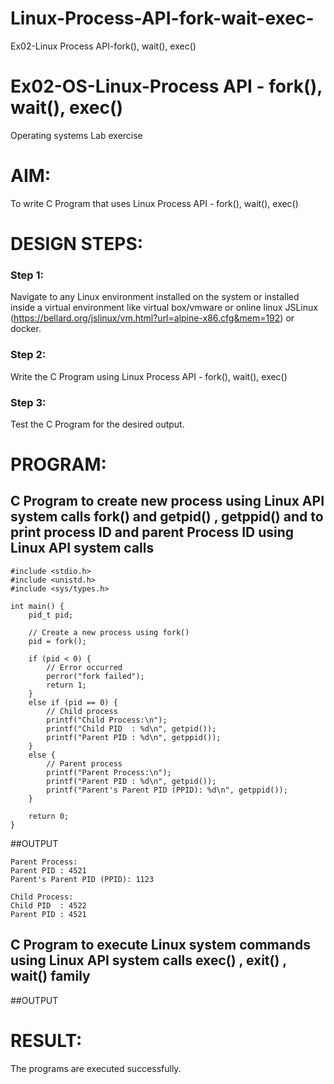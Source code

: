 # Linux-Process-API-fork-wait-exec-
Ex02-Linux Process API-fork(), wait(), exec()
# Ex02-OS-Linux-Process API - fork(), wait(), exec()
Operating systems Lab exercise


# AIM:
To write C Program that uses Linux Process API - fork(), wait(), exec()

# DESIGN STEPS:

### Step 1:

Navigate to any Linux environment installed on the system or installed inside a virtual environment like virtual box/vmware or online linux JSLinux (https://bellard.org/jslinux/vm.html?url=alpine-x86.cfg&mem=192) or docker.

### Step 2:

Write the C Program using Linux Process API - fork(), wait(), exec()

### Step 3:

Test the C Program for the desired output. 

# PROGRAM:

## C Program to create new process using Linux API system calls fork() and getpid() , getppid() and to print process ID and parent Process ID using Linux API system calls


```
#include <stdio.h>
#include <unistd.h>
#include <sys/types.h>

int main() {
    pid_t pid;

    // Create a new process using fork()
    pid = fork();

    if (pid < 0) {
        // Error occurred
        perror("fork failed");
        return 1;
    }
    else if (pid == 0) {
        // Child process
        printf("Child Process:\n");
        printf("Child PID  : %d\n", getpid());
        printf("Parent PID : %d\n", getppid());
    }
    else {
        // Parent process
        printf("Parent Process:\n");
        printf("Parent PID : %d\n", getpid());
        printf("Parent's Parent PID (PPID): %d\n", getppid());
    }

    return 0;
}
```










##OUTPUT

```
Parent Process:
Parent PID : 4521
Parent's Parent PID (PPID): 1123

Child Process:
Child PID  : 4522
Parent PID : 4521
```






## C Program to execute Linux system commands using Linux API system calls exec() , exit() , wait() family


























##OUTPUT


















# RESULT:
The programs are executed successfully.
